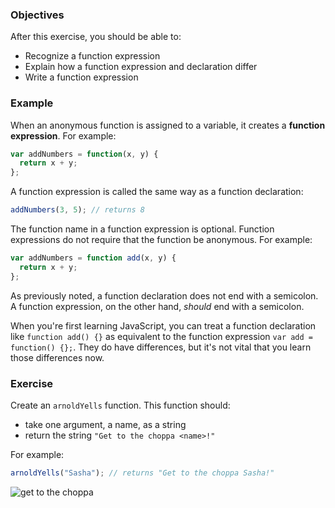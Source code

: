 <!--{ ids:[150], language:'JavaScript', type:'workshop', order: 6, name:'Function Expressions', description:'Function expressions and function declarations are the same, but different' }-->

### Objectives

After this exercise, you should be able to:

- Recognize a function expression
- Explain how a function expression and declaration differ
- Write a function expression

### Example

When an anonymous function is assigned to a variable, it creates a __function expression__. For example:

```js
var addNumbers = function(x, y) {
  return x + y;
};
```

A function expression is called the same way as a function declaration:

```js
addNumbers(3, 5); // returns 8
```

The function name in a function expression is optional. Function expressions do not require that the function be anonymous. For example:

```js
var addNumbers = function add(x, y) {
  return x + y;
};
```

As previously noted, a function declaration does not end with a semicolon. A function expression, on the other hand, _should_ end with a semicolon.

When you're first learning JavaScript, you can treat a function declaration like `function add() {}` as equivalent to the function expression `var add = function() {};`. They do have differences, but it's not vital that you learn those differences now.

### Exercise

Create an `arnoldYells` function. This function should:

  - take one argument, a name, as a string
  - return the string `"Get to the choppa <name>!"`

For example:

```js
arnoldYells("Sasha"); // returns "Get to the choppa Sasha!"
```

![get to the choppa](https://immaterium.files.wordpress.com/2013/11/choppa.jpg)

